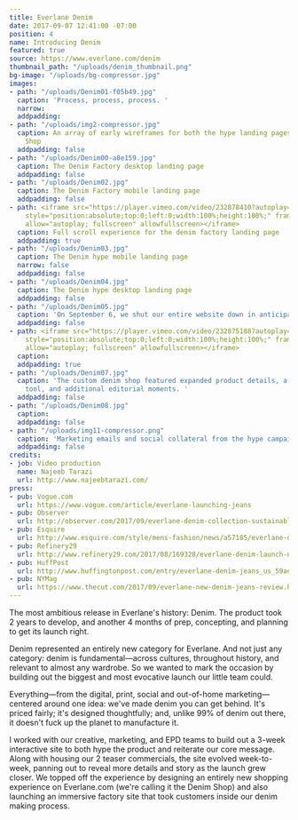 ```yaml
---
title: Everlane Denim
date: 2017-09-07 12:41:00 -07:00
position: 4
name: Introducing Denim
featured: true
source: https://www.everlane.com/denim
thumbnail_path: "/uploads/denim_thumbnail.png"
bg-image: "/uploads/bg-compressor.jpg"
images:
- path: "/uploads/Denim01-f05b49.jpg"
  caption: 'Process, process, process. '
  narrow: 
  addpadding: 
- path: "/uploads/img2-compressor.jpg"
  caption: An array of early wireframes for both the hype landing pages and Denim
    Shop
  addpadding: false
- path: "/uploads/Denim00-a8e159.jpg"
  caption: The Denim Factory desktop landing page
  addpadding: false
- path: "/uploads/Denim02.jpg"
  caption: The Denim Factory mobile landing page
  addpadding: false
- path: <iframe src="https://player.vimeo.com/video/232878410?autoplay=1&loop=1&title=0&byline=0&portrait=0"
    style="position:absolute;top:0;left:0;width:100%;height:100%;" frameborder="0"
    allow="autoplay; fullscreen" allowfullscreen></iframe>
  caption: Full scroll experience for the denim factory landing page
  addpadding: true
- path: "/uploads/Denim03.jpg"
  caption: The Denim hype mobile landing page
  narrow: false
  addpadding: false
- path: "/uploads/Denim04.jpg"
  caption: The Denim hype desktop landing page
  addpadding: false
- path: "/uploads/Denim05.jpg"
  caption: 'On September 6, we shut our entire website down in anticipation for denim. '
  addpadding: false
- path: <iframe src="https://player.vimeo.com/video/232875188?autoplay=1&loop=1&title=0&byline=0&portrait=0"
    style="position:absolute;top:0;left:0;width:100%;height:100%;" frameborder="0"
    allow="autoplay; fullscreen" allowfullscreen></iframe>
  caption: 
  addpadding: true
- path: "/uploads/Denim07.jpg"
  caption: 'The custom denim shop featured expanded product details, a comparison
    tool, and additional editorial moments. '
  addpadding: false
- path: "/uploads/Denim08.jpg"
  caption: 
  addpadding: false
- path: "/uploads/img11-compressor.png"
  caption: 'Marketing emails and social collateral from the hype campaign.  '
  addpadding: false
credits:
- job: Video production
  name: Najeeb Tarazi
  url: http://www.najeebtarazi.com/
press:
- pub: Vogue.com
  url: https://www.vogue.com/article/everlane-launching-jeans
- pub: Observer
  url: http://observer.com/2017/09/everlane-denim-collection-sustainable/
- pub: Esquire
  url: http://www.esquire.com/style/mens-fashion/news/a57185/everlane-denim-jeans-launch/
- pub: Refinery29
  url: http://www.refinery29.com/2017/08/169328/everlane-denim-launch-new-jeans-styles
- pub: HuffPost
  url: http://www.huffingtonpost.com/entry/everlane-denim-jeans_us_59aeb88fe4b0354e440cab53
- pub: NYMag
  url: https://www.thecut.com/2017/09/everlane-new-denim-jeans-review.html
---
```


The most ambitious release in Everlane's history: Denim. The product took 2 years to develop, and another 4 months of prep, concepting, and planning to get its launch right.

Denim represented an entirely new category for Everlane. And not just any category: denim is fundamental—across cultures, throughout history, and relevant to almost any wardrobe. So we wanted to mark the occasion by building out the biggest and most evocative launch our little team could.

Everything—from the digital, print, social and out-of-home marketing—centered around one idea: we've made denim you can get behind. It's priced fairly; it's designed thoughtfully; and, unlike 99% of denim out there, it doesn't fuck up the planet to manufacture it.

I worked with our creative, marketing, and EPD teams to build out a 3-week interactive site to both hype the product and reiterate our core message. Along with housing our 2 teaser commercials, the site evolved week-to-week, panning out to reveal more details and story as the launch grew closer. We topped off the experience by designing an entirely new shopping experience on Everlane.com (we're calling it the Denim Shop) and also launching an immersive factory site that took customers inside our denim making process. 